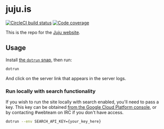 # juju.is

[![CircleCI build status](https://circleci.com/gh/canonical-web-and-design/juju.is.svg?style=shield)](https://circleci.com/gh/canonical-web-and-design/juju.is)
[![Code coverage](https://codecov.io/gh/canonical-web-and-design/juju.is/branch/master/graph/badge.svg)](https://codecov.io/gh/canonical-web-and-design/juju.is)

This is the repo for the [Juju website](https://juju.is).

## Usage

Install [the `dotrun` snap](https://github.com/canonical-web-and-design/dotrun/#installation), then run:

```bash
dotrun
```

And click on the server link that appears in the server logs.

### Run locally with search functionality

If you wish to run the site locally with search enabled, you'll need to pass a key. This key can be obtained [from the Google Cloud Platform console](https://console.cloud.google.com/apis/credentials?project=ubuntu-search-1530889417216&pli=1), or by contacting #webteam on IRC if you don't have access.

```bash
dotrun --env SEARCH_API_KEY={your_key_here}
```
